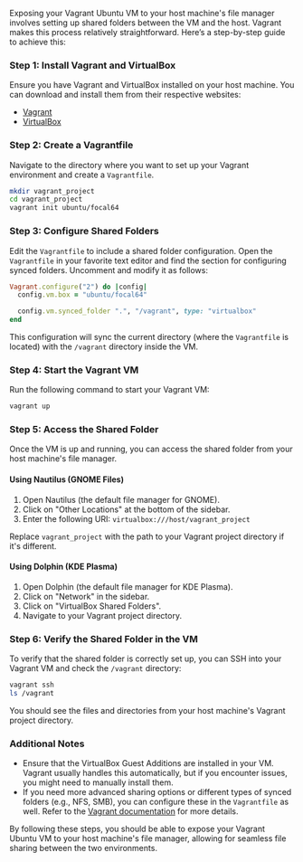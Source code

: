 Exposing your Vagrant Ubuntu VM to your host machine's file manager involves setting up shared folders between the VM and the host. Vagrant makes this process relatively straightforward. Here’s a step-by-step guide to achieve this:

### Step 1: Install Vagrant and VirtualBox
Ensure you have Vagrant and VirtualBox installed on your host machine. You can download and install them from their respective websites:
- [Vagrant](https://www.vagrantup.com/downloads)
- [VirtualBox](https://www.virtualbox.org/wiki/Downloads)

### Step 2: Create a Vagrantfile
Navigate to the directory where you want to set up your Vagrant environment and create a `Vagrantfile`.

```bash
mkdir vagrant_project
cd vagrant_project
vagrant init ubuntu/focal64
```

### Step 3: Configure Shared Folders
Edit the `Vagrantfile` to include a shared folder configuration. Open the `Vagrantfile` in your favorite text editor and find the section for configuring synced folders. Uncomment and modify it as follows:

```ruby
Vagrant.configure("2") do |config|
  config.vm.box = "ubuntu/focal64"

  config.vm.synced_folder ".", "/vagrant", type: "virtualbox"
end
```

This configuration will sync the current directory (where the `Vagrantfile` is located) with the `/vagrant` directory inside the VM.

### Step 4: Start the Vagrant VM
Run the following command to start your Vagrant VM:

```bash
vagrant up
```

### Step 5: Access the Shared Folder
Once the VM is up and running, you can access the shared folder from your host machine's file manager.

#### Using Nautilus (GNOME Files)
1. Open Nautilus (the default file manager for GNOME).
2. Click on "Other Locations" at the bottom of the sidebar.
3. Enter the following URI: `virtualbox:///host/vagrant_project`

Replace `vagrant_project` with the path to your Vagrant project directory if it's different.

#### Using Dolphin (KDE Plasma)
1. Open Dolphin (the default file manager for KDE Plasma).
2. Click on "Network" in the sidebar.
3. Click on "VirtualBox Shared Folders".
4. Navigate to your Vagrant project directory.

### Step 6: Verify the Shared Folder in the VM
To verify that the shared folder is correctly set up, you can SSH into your Vagrant VM and check the `/vagrant` directory:

```bash
vagrant ssh
ls /vagrant
```

You should see the files and directories from your host machine's Vagrant project directory.

### Additional Notes
- Ensure that the VirtualBox Guest Additions are installed in your VM. Vagrant usually handles this automatically, but if you encounter issues, you might need to manually install them.
- If you need more advanced sharing options or different types of synced folders (e.g., NFS, SMB), you can configure these in the `Vagrantfile` as well. Refer to the [Vagrant documentation](https://www.vagrantup.com/docs/synced-folders) for more details.

By following these steps, you should be able to expose your Vagrant Ubuntu VM to your host machine's file manager, allowing for seamless file sharing between the two environments.
